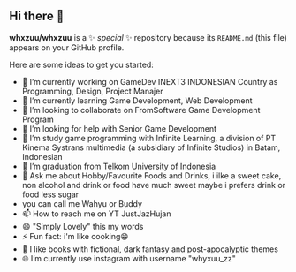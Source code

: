 ## Hi there 👋

**whxzuu/whxzuu** is a ✨ _special_ ✨ repository because its `README.md` (this file) appears on your GitHub profile.

Here are some ideas to get you started:  

- 🔭 I’m currently working on GameDev INEXT3 INDONESIAN Country as Programming, Design, Project Manajer
- 🌱 I’m currently learning Game Development, Web Development    
- 👯 I’m looking to collaborate on FromSoftware Game Development Program   
- 🤔 I’m looking for help with Senior Game Development 
- 🏫 I’m study game programming with Infinite Learning, a division of PT Kinema Systrans multimedia (a subsidiary of Infinite Studios) in Batam, Indonesian
- 🏫 I’m graduation from Telkom University of Indonesia
- 💬 Ask me about Hobby/Favourite Foods and Drinks, i ilke a sweet cake, non alcohol and drink or food have much sweet maybe i prefers drink or food less sugar
- you can call me Wahyu or Buddy 
- 📫 How to reach me on YT JustJazHujan
- 😄 "Simply Lovely" this my words  
- ⚡ Fun fact: i'm like cooking😁
- 📔 I like books with fictional, dark fantasy and post-apocalyptic themes
- 🌐 I’m currently use instagram with username "whyxuu_zz"

